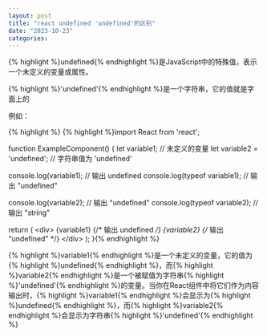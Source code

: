 ```yaml
---
layout: post
title: "react undefined 'undefined'的区别"
date: "2023-10-23"
categories: 
---
```

<p>{% highlight %}undefined{% endhighlight %}是JavaScript中的特殊值，表示一个未定义的变量或属性。</p>

<p>{% highlight %}&#39;undefined&#39;{% endhighlight %}是一个字符串，它的值就是字面上的</p>

<p>例如：</p>

{% highlight %}
{% highlight %}import React from &#39;react&#39;;

function ExampleComponent() {
  let variable1; // 未定义的变量
  let variable2 = &#39;undefined&#39;; // 字符串值为 &#39;undefined&#39;

  console.log(variable1); // 输出 undefined
  console.log(typeof variable1); // 输出 &quot;undefined&quot;

  console.log(variable2); // 输出 &quot;undefined&quot;
  console.log(typeof variable2); // 输出 &quot;string&quot;

  return (
    &lt;div&gt;
      {variable1} {/* 输出 undefined */}
      {variable2} {/* 输出 &quot;undefined&quot; */}
    &lt;/div&gt;
  );
}{% endhighlight %}

<p>{% highlight %}variable1{% endhighlight %}是一个未定义的变量，它的值为{% highlight %}undefined{% endhighlight %}，而{% highlight %}variable2{% endhighlight %}是一个被赋值为字符串{% highlight %}&#39;undefined&#39;{% endhighlight %}的变量。当你在React组件中将它们作为内容输出时，{% highlight %}variable1{% endhighlight %}会显示为{% highlight %}undefined{% endhighlight %}，而{% highlight %}variable2{% endhighlight %}会显示为字符串{% highlight %}&#39;undefined&#39;{% endhighlight %}</p>

<p>&nbsp;</p>

